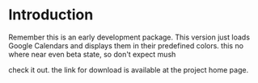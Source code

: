 # Introduction #

Remember this is an early development package. This version just loads Google Calendars and displays them in their predefined colors. this no where near even beta state, so don't expect mush

check it out. the link for download is available at the project home page.